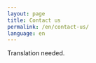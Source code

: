 ```yaml
---
layout: page
title: Contact us
permalink: /en/contact-us/
language: en
---
```


Translation needed.
